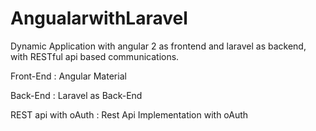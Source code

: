 # AngualarwithLaravel
Dynamic Application with angular 2 as frontend and laravel as backend, with RESTful api based communications.

Front-End :  Angular Material

Back-End : Laravel as Back-End

REST api with oAuth : Rest Api Implementation with oAuth
